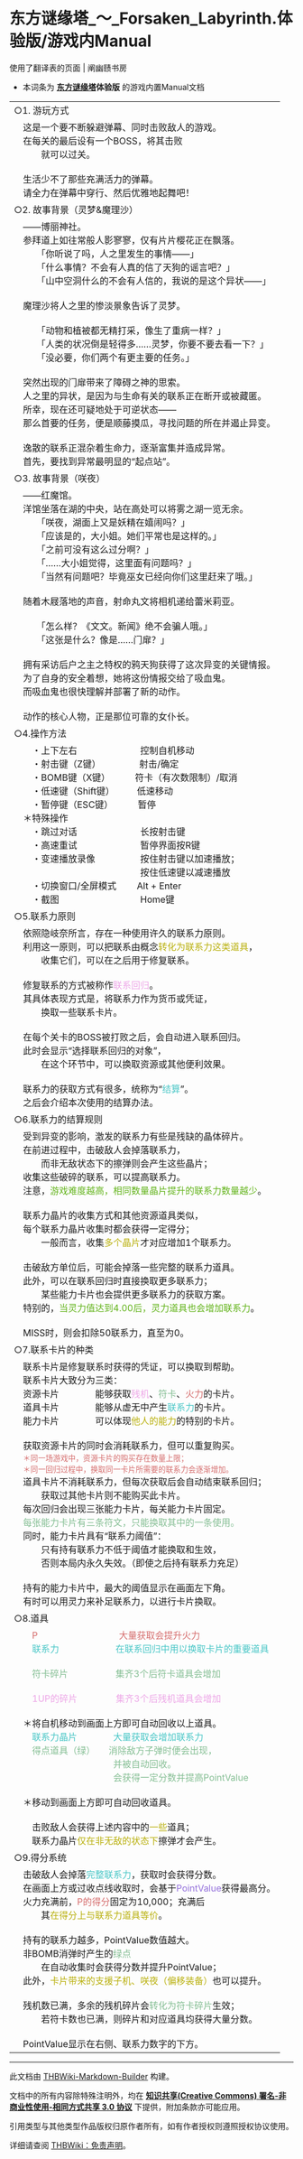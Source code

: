 # 东方谜缘塔_～_Forsaken_Labyrinth.体验版/游戏内Manual

<!-- source html: G:\repos\THBWiki-Markdown-Builder\THBWikiMarkdown\Temp\main\c\ca\ns0%3A%E4%B8%9C%E6%96%B9%E8%B0%9C%E7%BC%98%E5%A1%94_%EF%BD%9E_Forsaken_Labyrinth%2E%E4%BD%93%E9%AA%8C%E7%89%88%2F%E6%B8%B8%E6%88%8F%E5%86%85Manual.html -->

使用了翻译表的页面 | 阐幽赜书房

- 本词条为 **[东方谜缘塔](./东方谜缘塔_～_Forsaken_Labyrinth..md)体验版** 的游戏内置Manual文档

  
  

  


<table><tbody><tr class="tt-content-header" id="=-1" data-pos="&#91;&quot;=&quot;,1&#93;"><td class="tt-zhh" lang="zh"><div class="poem">○1. 游玩方式</div></td></tr><tr class="tt-content" id="=-2" data-pos="&#91;&quot;=&quot;,2&#93;"><td class="tt-zh" lang="zh"><div class="poem">　这是一个要不断躲避弹幕、同时击败敌人的游戏。<br>　在每关的最后设有一个BOSS，将其击败<br>　　　就可以过关。<br><br>　生活少不了那些充满活力的弹幕。<br>　请全力在弹幕中穿行、然后优雅地起舞吧！</div></td></tr><tr class="tt-content-header" id="=-3" data-pos="&#91;&quot;=&quot;,3&#93;"><td class="tt-zhh" lang="zh"><div class="poem">○2. 故事背景（灵梦&amp;魔理沙）</div></td></tr><tr class="tt-content" id="=-4" data-pos="&#91;&quot;=&quot;,4&#93;"><td class="tt-zh" lang="zh"><div class="poem">　——博丽神社。<br>　参拜道上如往常般人影寥寥，仅有片片樱花正在飘落。<br>　　　「你听说了吗，人之里发生的事情——」<br>　　　「什么事情？不会有人真的信了天狗的谣言吧？」<br>　　　「山中空洞什么的不会有人信的，我说的是这个异状——」<br><br>　魔理沙将人之里的惨淡景象告诉了灵梦。<br><br>　　　「动物和植被都无精打采，像生了重病一样？」<br>　　　「人类的状况倒是轻得多……灵梦，你要不要去看一下？」<br>　　　「没必要，你们两个有更主要的任务。」<br><br>　突然出现的门扉带来了障碍之神的思索。<br>　人之里的异状，是因为与生命有关的联系正在断开或被藏匿。<br>　所幸，现在还可疑地处于可逆状态——<br>　那么首要的任务，便是顺藤摸瓜，寻找问题的所在并遏止异变。<br><br>　逸散的联系正混杂着生命力，逐渐富集并造成异常。<br>　首先，要找到异常最明显的“起点站”。</div></td></tr><tr class="tt-content-header" id="=-5" data-pos="&#91;&quot;=&quot;,5&#93;"><td class="tt-zhh" lang="zh"><div class="poem">○3. 故事背景（咲夜）</div></td></tr><tr class="tt-content" id="=-6" data-pos="&#91;&quot;=&quot;,6&#93;"><td class="tt-zh" lang="zh"><div class="poem">　——红魔馆。<br>　洋馆坐落在湖的中央，站在高处可以将雾之湖一览无余。<br>　　　「咲夜，湖面上又是妖精在嬉闹吗？」<br>　　　「应该是的，大小姐。她们平常也是这样的。」<br>　　　「之前可没有这么过分啊？」<br>　　　「……大小姐觉得，这里面有问题吗？」<br>　　　「当然有问题吧？毕竟巫女已经向你们这里赶来了哦。」<br><br>　随着木屐落地的声音，射命丸文将相机递给蕾米莉亚。<br><br>　　　「怎么样？《文文。新闻》绝不会骗人哦。」<br>　　　「这张是什么？像是……门扉？」<br><br>　拥有采访后户之主之特权的鸦天狗获得了这次异变的关键情报。<br>　为了自身的安全着想，她将这份情报交给了吸血鬼。<br>　而吸血鬼也很快理解并部署了新的动作。<br><br>　动作的核心人物，正是那位可靠的女仆长。</div></td></tr><tr class="tt-content-header" id="=-7" data-pos="&#91;&quot;=&quot;,7&#93;"><td class="tt-zhh" lang="zh"><div class="poem">○4.操作方法</div></td></tr><tr class="tt-content" id="=-8" data-pos="&#91;&quot;=&quot;,8&#93;"><td class="tt-zh" lang="zh"><div class="poem">　　・上下左右　　　　　　　控制自机移动<br>　　・射击键（Z键） 　　　　射击/确定<br>　　・BOMB键（X键）　　 　符卡（有次数限制）/取消<br>　　・低速键（Shift键）　　　低速移动<br>　　・暂停键（ESC键）　　 　暂停<br>　＊特殊操作<br>　　・跳过对话　　　　　　　长按射击键<br>　　・高速重试　　　　　　　暂停界面按R键<br>　　・变速播放录像　　　　　按住射击键以加速播放；<br>　　　　　　　　　　　　　　按住低速键以减速播放<br>　　・切换窗口/全屏模式　　 Alt + Enter<br>　　・截图　　　　　　　　　Home键</div></td></tr><tr class="tt-content-header" id="=-9" data-pos="&#91;&quot;=&quot;,9&#93;"><td class="tt-zhh" lang="zh"><div class="poem">○5.联系力原则</div></td></tr><tr class="tt-content" id="=-10" data-pos="&#91;&quot;=&quot;,10&#93;"><td class="tt-zh" lang="zh"><div class="poem">　依照隐岐奈所言，存在一种使用许久的联系力原则。<br>　利用这一原则，可以把联系由概念<span style="color:#B8AF0A;">转化为联系力这类道具</span>，<br>　　　收集它们，可以在之后用于修复联系。<br><br>　修复联系的方式被称作<span style="color:#EDA6E7;">联系回归</span>。<br>　其具体表现方式是，将联系力作为货币或凭证，<br>　　　换取一些联系卡片。<br><br>　在每个关卡的BOSS被打败之后，会自动进入联系回归。<br>　此时会显示“选择联系回归的对象”，<br>　　　在这个环节中，可以换取资源或其他便利效果。<br><br>　联系力的获取方式有很多，统称为“<span style="color:#48C6C6;">结算</span>”。<br>　之后会介绍本次使用的结算办法。</div></td></tr><tr class="tt-content-header" id="=-11" data-pos="&#91;&quot;=&quot;,11&#93;"><td class="tt-zhh" lang="zh"><div class="poem">○6.联系力的结算规则</div></td></tr><tr class="tt-content" id="=-12" data-pos="&#91;&quot;=&quot;,12&#93;"><td class="tt-zh" lang="zh"><div class="poem">　受到异变的影响，激发的联系力有些是残缺的晶体碎片。<br>　在前进过程中，击破敌人会掉落联系力，<br>　　　而非无敌状态下的擦弹则会产生这些晶片；<br>　收集这些破碎的联系，可以提高联系力。<br>　注意，<span style="color:#62B31A;">游戏难度越高，相同数量晶片提升的联系力数量越少</span>。<br><br>　联系力晶片的收集方式和其他资源道具类似，<br>　每个联系力晶片收集时都会获得一定得分；<br>　　　一般而言，收集<span style="color:#B8AF0A;">多个晶片</span>才对应增加1个联系力。<br><br>　击破敌方单位后，可能会掉落一些完整的联系力道具。<br>　此外，可以在联系回归时直接换取更多联系力；<br>　　　某些能力卡片也会提供更多联系力的获取方案。<br>　特别的，<span style="color:#62B31A;">当灵力值达到4.00后，灵力道具也会增加联系力</span>。<br><br>　MISS时，则会扣除50联系力，直至为0。</div></td></tr><tr class="tt-content-header" id="=-13" data-pos="&#91;&quot;=&quot;,13&#93;"><td class="tt-zhh" lang="zh"><div class="poem">○7.联系卡片的种类</div></td></tr><tr class="tt-content" id="=-14" data-pos="&#91;&quot;=&quot;,14&#93;"><td class="tt-zh" lang="zh"><div class="poem">　联系卡片是修复联系时获得的凭证，可以换取到帮助。<br>　联系卡片大致分为三类：　　<br>　资源卡片　　　　能够获取<span style="color:#EDA6E7;">残机</span>、<span style="color:#84BE93;">符卡</span>、<span style="color:#D56D6D;">火力</span>的卡片。<br>　道具卡片　　　　能够从虚无中产生<span style="color:#48C6C6;">联系力</span>的卡片。<br>　能力卡片　　　　可以体现<span style="color:#B8AF0A;">他人的能力</span>的特别的卡片。<br>　　<br>　获取资源卡片的同时会消耗联系力，但可以重复购买。<br>　<span style="color:#D56D6D;"><small>＊同一场游戏中，资源卡片的购买存在数量上限；</small></span><br>　<span style="color:#D56D6D;"><small>＊同一回归过程中，换取同一卡片所需要的联系力会逐渐增加。</small></span><br>　道具卡片不消耗联系力，但每次获取后会自动结束联系回归；<br>　　　获取过其他卡片则不能购买此卡片。<br>　每次回归会出现三张能力卡片，每关能力卡片固定。<br>　<span style="color:#84BE93;">每张能力卡片有三条符文，只能换取其中的一条使用。</span><br>　同时，能力卡片具有“联系力阈值”：<br>　　　只有持有联系力不低于阈值才能换取和生效，<br>　　　否则本局内永久失效。（即使之后持有联系力充足）<br><br>　持有的能力卡片中，最大的阈值显示在画面左下角。<br>　有时可以用灵力来补足联系力，以进行卡片换取。</div></td></tr><tr class="tt-content-header" id="=-15" data-pos="&#91;&quot;=&quot;,15&#93;"><td class="tt-zhh" lang="zh"><div class="poem">○8.道具</div></td></tr><tr class="tt-content" id="=-16" data-pos="&#91;&quot;=&quot;,16&#93;"><td class="tt-zh" lang="zh"><div class="poem">　　<span style="color:#D56D6D;">P　　　　　　　　　大量获取会提升火力</span><br>　　<span style="color:#48C6C6;">联系力　　　　　　 在联系回归中用以换取卡片的重要道具</span><br><br>　　<span style="color:#84BE93;">符卡碎片　　　　 　集齐3个后符卡道具会增加</span><br><br>　　<span style="color:#EDA6E7;">1UP的碎片　　　 　集齐3个后残机道具会增加</span><br><br>　＊将自机移动到画面上方即可自动回收以上道具。<br>　　<span style="color:#48C6C6;">联系力晶片　　　　大量获取会增加联系力</span><br>　　<span style="color:#84BE93;">得点道具（绿）　　消除敌方子弹时便会出现，</span><br>　　<span style="color:#84BE93;">　　　　　　　　　并被自动回收。</span><br>　　<span style="color:#84BE93;">　　　　　　　　　会获得一定分数并提高PointValue</span><br><br>　＊移动到画面上方即可自动回收道具。<br><br>　　击败敌人会获得上述内容中的<span style="color:#B8AF0A;">一些</span>道具；<br>　　联系力晶片<span style="color:#B8AF0A;">仅在非无敌的状态下</span>擦弹才会产生。</div></td></tr><tr class="tt-content-header" id="=-17" data-pos="&#91;&quot;=&quot;,17&#93;"><td class="tt-zhh" lang="zh"><div class="poem">○9.得分系统</div></td></tr><tr class="tt-content" id="=-18" data-pos="&#91;&quot;=&quot;,18&#93;"><td class="tt-zh" lang="zh"><div class="poem">　击破敌人会掉落<span style="color:#48C6C6;">完整联系力</span>，获取时会获得分数。<br>　在画面上方或过收点线收取时，会基于<span style="color:#9370DB;">PointValue</span>获得最高分。<br>　火力充满前，<span style="color:#D56D6D;">P的得分</span>固定为10,000；充满后<br>　　　其<span style="color:#B8AF0A;">在得分上与联系力道具等价</span>。<br><br>　持有的联系力越多，PointValue数值越大。<br>　非BOMB消弹时产生的<span style="color:#84BE93;">绿点</span><br>　　　在自动收集时会获得分数并提升PointValue；<br>　此外，<span style="color:#B8AF0A;">卡片带来的支援子机、咲夜（偏移装备）</span>也可以提升。<br><br>　残机数已满，多余的残机碎片会<span style="color:#84BE93;">转化为符卡碎片</span>生效；<br>　　　若符卡数也已满，则碎片和对应道具均获得大量分数。<br><br>　PointValue显示在右侧、联系力数字的下方。<br></div></td></tr></tbody></table>







---

此文档由 [THBWiki-Markdown-Builder](https://github.com/Delsin-Yu/THBWiki-Markdown-Builder) 构建。

文档中的所有内容除特殊注明外，均在 [**知识共享(Creative Commons) 署名-非商业性使用-相同方式共享 3.0 协议**](https://creativecommons.org/licenses/by-sa/3.0/deed.zh-hans) 下提供，附加条款亦可能应用。

引用类型与其他类型作品版权归原作者所有，如有作者授权则遵照授权协议使用。

详细请查阅 [THBWiki：免责声明](https://thbwiki.cc/THBWiki:%E5%85%8D%E8%B4%A3%E5%A3%B0%E6%98%8E)。

